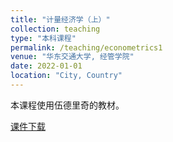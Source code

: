 ```yaml
---
title: "计量经济学（上）"
collection: teaching
type: "本科课程"
permalink: /teaching/econometrics1
venue: "华东交通大学, 经管学院"
date: 2022-01-01
location: "City, Country"
---
```


本课程使用伍德里奇的教材。

[课件下载](https://gitee.com/jtdx/econometrics/blob/master/econometrics.pdf)